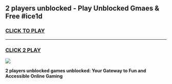 
## 2 players unblocked - Play Unblocked Gmaes & Free #ice1d
<h3>
<a href="https://news.freeplayer.one?title=2_players_unblocked&ref=03M">CLICK TO PLAY</a></h3>
<hr>

<h3>
<a href="https://news.freeplayer.one?title=2_players_unblocked&ref=03M">CLICK 2 PLAY</a>
  
</h3>

<a href="https://news.freeplayer.one?title=2_players_unblocked&ref=03M"><img src="https://clearcache.store/games.png"></a>


**2 players unblocked games unblocked: Your Gateway to Fun and Accessible Online Gaming**
